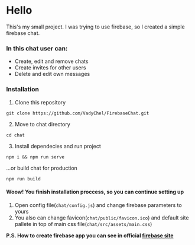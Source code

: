 # Hello
This's my small project. I was trying to use firebase, so I created a simple firebase chat.

### In this chat user can:
- Create, edit and remove chats
- Create invites for other users
- Delete and edit own messages

### Installation

1. Clone this repository
```
git clone https://github.com/VadyChel/FirebaseChat.git
```

2. Move to chat directory
```
cd chat
```

3. Install dependecies and run project
```
npm i && npm run serve
```

...or build chat for production
```
npm run build
```

#### Woow! You finish installation proccess, so you can continue setting up

1. Open config file(`chat/config.js`) and change firebase parameters to yours
2. You also can change favicon(`chat/public/favicon.ico`) and default site pallete in top of main css file(`chat/src/assets/main.css`)

**P.S. How to create firebase app you can see in official [firebase site](https://firebase.google.com)**
